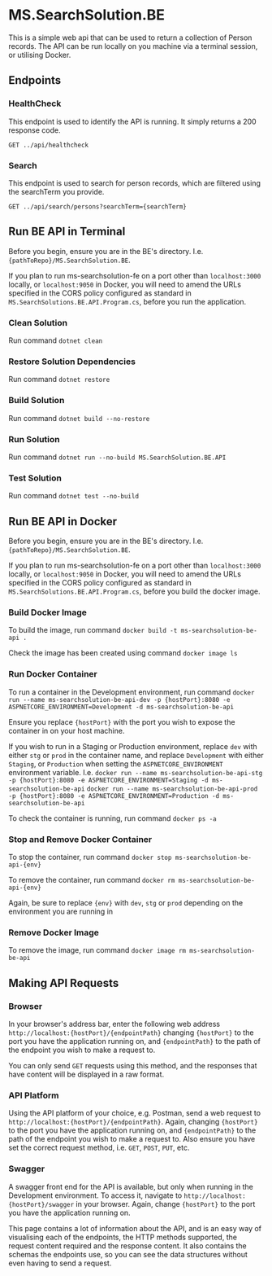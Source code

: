 # MS.SearchSolution.BE

This is a simple web api that can be used to return a collection of Person records.
The API can be run locally on you machine via a terminal session, or utilising Docker.

## Endpoints

### HealthCheck
This endpoint is used to identify the API is running. It simply returns a 200 response code.

`GET ../api/healthcheck`

### Search
This endpoint is used to search for person records, which are filtered using the searchTerm you provide.

`GET ../api/search/persons?searchTerm={searchTerm}`

## Run BE API in Terminal
Before you begin, ensure you are in the BE's directory. I.e. `{pathToRepo}/MS.SearchSolution.BE`.

If you plan to run ms-searchsolution-fe on a port other than `localhost:3000` locally, or `localhost:9050` in Docker, you will need to amend the URLs specified in the CORS policy configured as standard in `MS.SearchSolutions.BE.API.Program.cs`, before you run the application.

### Clean Solution
Run command
`dotnet clean`

### Restore Solution Dependencies
Run command
`dotnet restore`

### Build Solution
Run command
`dotnet build --no-restore`

### Run Solution
Run command
`dotnet run --no-build MS.SearchSolution.BE.API`

### Test Solution
Run command
`dotnet test --no-build`

## Run BE API in Docker
Before you begin, ensure you are in the BE's directory. I.e. `{pathToRepo}/MS.SearchSolution.BE`.

If you plan to run ms-searchsolution-fe on a port other than `localhost:3000` locally, or `localhost:9050` in Docker, you will need to amend the URLs specified in the CORS policy configured as standard in `MS.SearchSolutions.BE.API.Program.cs`, before you build the docker image.

### Build Docker Image
To build the image, run command
`docker build -t ms-searchsolution-be-api .`

Check the image has been created using command
`docker image ls`

### Run Docker Container
To run a container in the Development environment, run command
`docker run --name ms-searchsolution-be-api-dev -p {hostPort}:8080 -e ASPNETCORE_ENVIRONMENT=Development -d ms-searchsolution-be-api`

Ensure you replace `{hostPort}` with the port you wish to expose the container in on your host machine.

If you wish to run in a Staging or Production environment, replace `dev` with either `stg` or `prod` in the container name, and replace `Development` with either `Staging`, or `Production` when setting the `ASPNETCORE_ENVIRONMENT` environment variable. I.e.
`docker run --name ms-searchsolution-be-api-stg -p {hostPort}:8080 -e ASPNETCORE_ENVIRONMENT=Staging -d ms-searchsolution-be-api`
`docker run --name ms-searchsolution-be-api-prod -p {hostPort}:8080 -e ASPNETCORE_ENVIRONMENT=Production -d ms-searchsolution-be-api`

To check the container is running, run command `docker ps -a`

### Stop and Remove Docker Container
To stop the container, run command
`docker stop ms-searchsolution-be-api-{env}`

To remove the container, run command
`docker rm ms-searchsolution-be-api-{env}`

Again, be sure to replace `{env}` with `dev`, `stg` or `prod` depending on the environment you are running in

### Remove Docker Image
To remove the image, run command
`docker image rm ms-searchsolution-be-api`

## Making API Requests

### Browser
In your browser's address bar, enter the following web address `http://localhost:{hostPort}/{endpointPath}` changing `{hostPort}` to the port you have the application running on, and `{endpointPath}` to the path of the endpoint you wish to make a request to.

You can only send `GET` requests using this method, and the responses that have content will be displayed in a raw format.

### API Platform
Using the API platform of your choice, e.g. Postman, send a web request to `http://localhost:{hostPort}/{endpointPath}`. Again, changing `{hostPort}` to the port you have the application running on, and `{endpointPath}` to the path of the endpoint you wish to make a request to. Also ensure you have set the correct request method, i.e. `GET`, `POST`, `PUT`, etc.

### Swagger
A swagger front end for the API is available, but only when running in the Development environment. To access it, navigate to `http://localhost:{hostPort}/swagger` in your browser.
Again, change `{hostPort}` to the port you have the application running on.

This page contains a lot of information about the API, and is an easy way of visualising each of the endpoints, the HTTP methods supported, the request content required and the response content. It also contains the schemas the endpoints use, so you can see the data structures without even having to send a request.